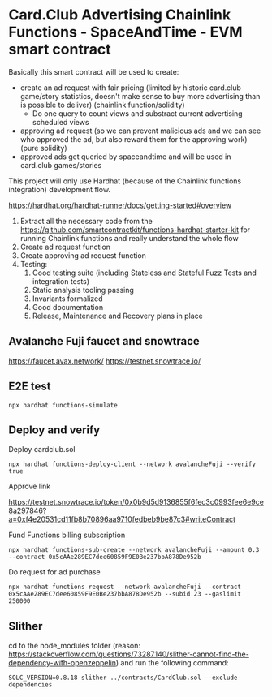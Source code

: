 # Card.Club Advertising Chainlink Functions - SpaceAndTime - EVM smart contract

Basically this smart contract will be used to create:

- create an ad request with fair pricing (limited by historic card.club game/story statistics, doesn't make sense to buy more advertising than is possible to deliver) (chainlink function/solidity)
  - Do one query to count views and substract current advertising scheduled views
- approving ad request (so we can prevent malicious ads and we can see who approved the ad, but also reward them for the approving work) (pure solidity)
- approved ads get queried by spaceandtime and will be used in card.club games/stories

This project will only use Hardhat (because of the Chainlink functions integration) development flow.

https://hardhat.org/hardhat-runner/docs/getting-started#overview

1. Extract all the necessary code from the https://github.com/smartcontractkit/functions-hardhat-starter-kit for running Chainlink functions and really understand the whole flow
2. Create ad request function
3. Create approving ad request function
4. Testing:
   1. Good testing suite (including Stateless and Stateful Fuzz Tests and integration tests)
   2. Static analysis tooling passing
   3. Invariants formalized
   4. Good documentation
   5. Release, Maintenance and Recovery plans in place

## Avalanche Fuji faucet and snowtrace

https://faucet.avax.network/
https://testnet.snowtrace.io/

## E2E test

```
npx hardhat functions-simulate
```

## Deploy and verify

Deploy cardclub.sol

```
npx hardhat functions-deploy-client --network avalancheFuji --verify true
```

Approve link

https://testnet.snowtrace.io/token/0x0b9d5d9136855f6fec3c0993fee6e9ce8a297846?a=0xf4e20531cd11fb8b70896aa9710fedbeb9be87c3#writeContract

Fund Functions billing subscription

```
npx hardhat functions-sub-create --network avalancheFuji --amount 0.3 --contract 0x5cAAe289EC7dee60859F9E0Be237bbA878De952b
```

Do request for ad purchase

```
npx hardhat functions-request --network avalancheFuji --contract 0x5cAAe289EC7dee60859F9E0Be237bbA878De952b --subid 23 --gaslimit 250000
```

## Slither

cd to the node_modules folder (reason: https://stackoverflow.com/questions/73287140/slither-cannot-find-the-dependency-with-openzeppelin) and run the following command:

```
SOLC_VERSION=0.8.18 slither ../contracts/CardClub.sol --exclude-dependencies
```
